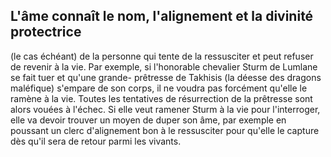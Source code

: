 ## L'âme connaît le nom, l'alignement et la divinité protectrice

(le cas échéant) de la personne qui tente de la ressusciter et
peut refuser de revenir à la vie. Par exemple, si l'honorable
chevalier Sturm de Lumlane se fait tuer et qu'une grande-
prêtresse de Takhisis (la déesse des dragons maléfique)
s'empare de son corps, il ne voudra pas forcément qu'elle le
ramène à la vie. Toutes les tentatives de résurrection de la
prêtresse sont alors vouées à l'échec. Si elle veut ramener
Sturm à la vie pour l'interroger, elle va devoir trouver un
moyen de duper son âme, par exemple en poussant un clerc
d'alignement bon à le ressusciter pour qu'elle le capture dès
qu'il sera de retour parmi les vivants.

